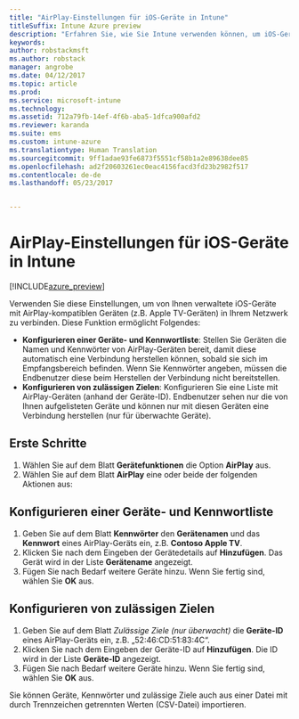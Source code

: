 ```yaml
---
title: "AirPlay-Einstellungen für iOS-Geräte in Intune"
titleSuffix: Intune Azure preview
description: "Erfahren Sie, wie Sie Intune verwenden können, um iOS-Geräte automatisch mit AirPlay-kompatiblen Geräten zu verbinden."
keywords: 
author: robstackmsft
ms.author: robstack
manager: angrobe
ms.date: 04/12/2017
ms.topic: article
ms.prod: 
ms.service: microsoft-intune
ms.technology: 
ms.assetid: 712a79fb-14ef-4f6b-aba5-1dfca900afd2
ms.reviewer: karanda
ms.suite: ems
ms.custom: intune-azure
ms.translationtype: Human Translation
ms.sourcegitcommit: 9ff1adae93fe6873f5551cf58b1a2e89638dee85
ms.openlocfilehash: ad2f20603261ec0eac4156facd3fd23b2982f517
ms.contentlocale: de-de
ms.lasthandoff: 05/23/2017


---
```


# <a name="intune-airplay-settings-for-ios-devices"></a>AirPlay-Einstellungen für iOS-Geräte in Intune

[!INCLUDE[azure_preview](./includes/azure_preview.md)]

Verwenden Sie diese Einstellungen, um von Ihnen verwaltete iOS-Geräte mit AirPlay-kompatiblen Geräten (z.B. Apple TV-Geräten) in Ihrem Netzwerk zu verbinden.
Diese Funktion ermöglicht Folgendes:

- **Konfigurieren einer Geräte- und Kennwortliste**: Stellen Sie Geräten die Namen und Kennwörter von AirPlay-Geräten bereit, damit diese automatisch eine Verbindung herstellen können, sobald sie sich im Empfangsbereich befinden. Wenn Sie Kennwörter angeben, müssen die Endbenutzer diese beim Herstellen der Verbindung nicht bereitstellen.
- **Konfigurieren von zulässigen Zielen**: Konfigurieren Sie eine Liste mit AirPlay-Geräten (anhand der Geräte-ID). Endbenutzer sehen nur die von Ihnen aufgelisteten Geräte und können nur mit diesen Geräten eine Verbindung herstellen (nur für überwachte Geräte).

## <a name="get-started"></a>Erste Schritte

1. Wählen Sie auf dem Blatt **Gerätefunktionen** die Option **AirPlay** aus.
2. Wählen Sie auf dem Blatt **AirPlay** eine oder beide der folgenden Aktionen aus:

## <a name="configure-a-device-and-password-list"></a>Konfigurieren einer Geräte- und Kennwortliste

1. Geben Sie auf dem Blatt **Kennwörter** den **Gerätenamen** und das **Kennwort** eines AirPlay-Geräts ein, z.B. **Contoso Apple TV**.
2. Klicken Sie nach dem Eingeben der Gerätedetails auf **Hinzufügen**. Das Gerät wird in der Liste **Gerätename** angezeigt.
3. Fügen Sie nach Bedarf weitere Geräte hinzu. Wenn Sie fertig sind, wählen Sie **OK** aus.


## <a name="configure-allowed-destinations"></a>Konfigurieren von zulässigen Zielen

1. Geben Sie auf dem Blatt *Zulässige Ziele (nur überwacht)* die **Geräte-ID** eines AirPlay-Geräts ein, z.B. „52:46:CD:51:83:4C“.
2. Klicken Sie nach dem Eingeben der Geräte-ID auf **Hinzufügen**. Die ID wird in der Liste **Geräte-ID** angezeigt.
3. Fügen Sie nach Bedarf weitere Geräte hinzu. Wenn Sie fertig sind, wählen Sie **OK** aus.

Sie können Geräte, Kennwörter und zulässige Ziele auch aus einer Datei mit durch Trennzeichen getrennten Werten (CSV-Datei) importieren.




